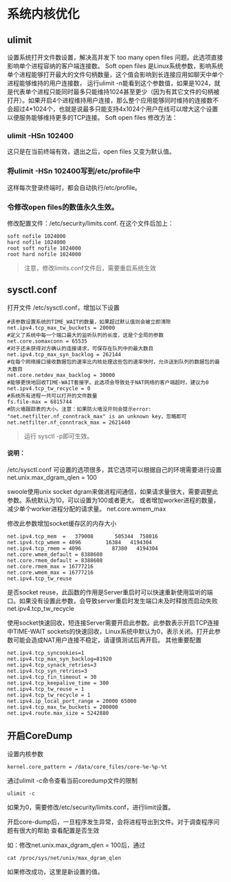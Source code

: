 # 系统内核优化
## ulimit

设置系统打开文件数设置，解决高并发下 too many open files 问题。此选项直接影响单个进程容纳的客户端连接数。
Soft open files 是Linux系统参数，影响系统单个进程能够打开最大的文件句柄数量，这个值会影响到长连接应用如聊天中单个进程能够维持的用户连接数， 运行ulimit -n能看到这个参数值，如果是1024，就是代表单个进程只能同时最多只能维持1024甚至更少（因为有其它文件的句柄被打开）。如果开启4个进程维持用户连接，那么整个应用能够同时维持的连接数不会超过4*1024个，也就是说最多只能支持4x1024个用户在线可以增大这个设置以便服务能够维持更多的TCP连接。
Soft open files 修改方法：

### ulimit -HSn 102400
这只是在当前终端有效，退出之后，open files 又变为默认值。

### 将ulimit -HSn 102400写到/etc/profile中
这样每次登录终端时，都会自动执行/etc/profile。

### 令修改open files的数值永久生效。
修改配置文件：/etc/security/limits.conf. 在这个文件后加上：
```
soft nofile 1024000
hard nofile 1024000
root soft nofile 1024000
root hard nofile 1024000
```
> 注意，修改limits.conf文件后，需要重启系统生效

## sysctl.conf

打开文件 /etc/sysctl.conf，增加以下设置

```
#该参数设置系统的TIME_WAIT的数量，如果超过默认值则会被立即清除
net.ipv4.tcp_max_tw_buckets = 20000
#定义了系统中每一个端口最大的监听队列的长度，这是个全局的参数
net.core.somaxconn = 65535
#对于还未获得对方确认的连接请求，可保存在队列中的最大数目
net.ipv4.tcp_max_syn_backlog = 262144
#在每个网络接口接收数据包的速率比内核处理这些包的速率快时，允许送到队列的数据包的最大数目
net.core.netdev_max_backlog = 30000
#能够更快地回收TIME-WAIT套接字。此选项会导致处于NAT网络的客户端超时，建议为0
net.ipv4.tcp_tw_recycle = 0
#系统所有进程一共可以打开的文件数量
fs.file-max = 6815744
#防火墙跟踪表的大小。注意：如果防火墙没开则会提示error: "net.netfilter.nf_conntrack_max" is an unknown key，忽略即可
net.netfilter.nf_conntrack_max = 2621440
```

> 运行 sysctl -p即可生效。

#### 说明：

/etc/sysctl.conf 可设置的选项很多，其它选项可以根据自己的环境需要进行设置
net.unix.max_dgram_qlen = 100

swoole使用unix socket dgram来做进程间通信，如果请求量很大，需要调整此参数。系统默认为10，可以设置为100或者更大。
或者增加worker进程的数量，减少单个worker进程分配的请求量。
net.core.wmem_max

修改此参数增加socket缓存区的内存大小

```
net.ipv4.tcp_mem  =   379008       505344  758016
net.ipv4.tcp_wmem = 4096        16384   4194304
net.ipv4.tcp_rmem = 4096          87380   4194304
net.core.wmem_default = 8388608
net.core.rmem_default = 8388608
net.core.rmem_max = 16777216
net.core.wmem_max = 16777216
net.ipv4.tcp_tw_reuse
```

是否socket reuse，此函数的作用是Server重启时可以快速重新使用监听的端口。如果没有设置此参数，会导致server重启时发生端口未及时释放而启动失败
net.ipv4.tcp_tw_recycle

使用socket快速回收，短连接Server需要开启此参数。此参数表示开启TCP连接中TIME-WAIT sockets的快速回收，Linux系统中默认为0，表示关闭。打开此参数可能会造成NAT用户连接不稳定，请谨慎测试后再开启。
其他重要配置

    net.ipv4.tcp_syncookies=1
    net.ipv4.tcp_max_syn_backlog=81920
    net.ipv4.tcp_synack_retries=3
    net.ipv4.tcp_syn_retries=3
    net.ipv4.tcp_fin_timeout = 30
    net.ipv4.tcp_keepalive_time = 300
    net.ipv4.tcp_tw_reuse = 1
    net.ipv4.tcp_tw_recycle = 1
    net.ipv4.ip_local_port_range = 20000 65000
    net.ipv4.tcp_max_tw_buckets = 200000
    net.ipv4.route.max_size = 5242880

## 开启CoreDump

设置内核参数

```
kernel.core_pattern = /data/core_files/core-%e-%p-%t
```

通过ulimit -c命令查看当前coredump文件的限制

```
ulimit -c
```

如果为0，需要修改/etc/security/limits.conf，进行limit设置。

开启core-dump后，一旦程序发生异常，会将进程导出到文件。对于调查程序问题有很大的帮助
查看配置是否生效

如：修改net.unix.max_dgram_qlen = 100后，通过

```
cat /proc/sys/net/unix/max_dgram_qlen
```

如果修改成功，这里是新设置的值。